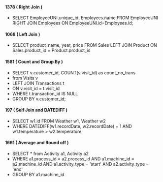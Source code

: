 #### 1378 ( Right Join )
  - SELECT EmployeeUNI.unique_id, Employees.name FROM EmployeeUNI RIGHT JOIN Employees ON EmployeeUNI.id=Employees.id;

#### 1068 ( Left Join )
  - SELECT product_name, year, price FROM Sales LEFT JOIN Product ON Sales.product_id = Product.product_id

#### 1581 ( Count and Group By )
  - SELECT v.customer_id, COUNT(v.visit_id) as count_no_trans
  - from Visits v
  - LEFT JOIN Transactions t
  - ON v.visit_id = t.visit_id
  - WHERE t.transaction_id IS NULL
  - GROUP BY v.customer_id;

#### 197 ( Self Join and DATEDIFF )
  - SELECT w1.id FROM Weather w1, Weather w2
  - WHERE DATEDIFF(w1.recordDate, w2.recordDate) = 1 AND w1.temperature > w2.temperature;

#### 1661 ( Average and Round off )
  - SELECT *  from Activity a1, Activity a2
  - WHERE a1.process_id = a2.process_id AND a1.machine_id = a2.machine_id AND a1.activity_type = 'start' AND a2.activity_type = 'end'
  - GROUP BY a1.machine_id
